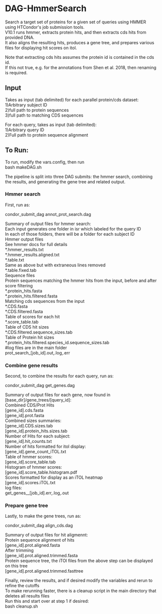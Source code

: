 # DAG-HmmerSearch  
Search a target set of proteins for a given set of queries using HMMER using HTCondor's job submission tools.  
V10.1 runs hmmer, extracts protein hits, and then extracts cds hits from provided DNA.  
It also aligns the resulting hits, produces a gene tree, and prepares various files for displaying hit scores on itol.  
   
Note that extracting cds hits assumes the protein id is contained in the cds id.  
If this not true, e.g. for the annotations from Shen et al. 2018, then renaming is required.  
  
## Input  
Takes as input (tab delimited) for each parallel protein/cds dataset:  
1)Arbitrary subject ID  
2)full path to protein sequences  
3)full path to matching CDS sequences  
  
For each query, takes as input (tab delimited):  
1)Arbitrary query ID  
2)Full path to protein sequence alignment  
  
## To Run:  
To run, modify the vars.config, then run   
bash makeDAG.sh  
  
The pipeline is split into three DAG submits: the hmmer search, combining the results, and generating the gene tree and related output.  
  
### Hmmer search  
First, run as:  
  
condor_submit_dag annot_prot_search.dag  
  
Summary of output files for hmmer search:  
Each input generates one folder in isr which labeled for the query ID  
In each of those folders, there will be a folder for each subject ID  
Hmmer output files  
See hmmer docs for full details  
*.hmmer_results.txt  
*.hmmer_results.aligned.txt  
*.table.txt  
Same as above but with extraneous lines removed  
*.table.fixed.tab  
Sequence files  
Protein sequences matching the hmmer hits from the input, before and after score filtering  
*.protein_hits.fasta  
*.protein_hits.filtered.fasta  
Matching cds sequences from the input  
*.CDS.fasta  
*.CDS.filtered.fasta  
Table of scores for each hit  
*.score_table.tab  
Table of CDS hit sizes  
*.CDS.filtered.sequence_sizes.tab  
Table of Protein hit sizes  
*.protein_hits.filtered.species_id.sequence_sizes.tab  
#log files are in the main folder  
prot_search_[job_id].out,.log,.err  
  
### Combine gene results  
Second, to combine the results for each query, run as:  
  
condor_submit_dag get_genes.dag  
  
Summary of output files for each gene, now found in [base_dir]/gene_trees/[query_id]:  
Combined CDS/Prot Hits  
[gene_id].cds.fasta  
[gene_id].prot.fasta  
Combined sizes summaries:  
[gene_id].CDS.sizes.tab  
[gene_id].protein_hits.sizes.tab  
Number of Hits for each subject:  
[gene_id].hit_counts.txt  
Number of hits formatted for itol display:  
[gene_id].gene_count_iTOL.txt  
Table of hmmer scores:  
[gene_id].score_table.tab  
Histogram of hmmer scores:  
[gene_id].score_table.histogram.pdf  
Scores formatted for display as an iTOL heatmap  
[gene_id].scores.iTOL.txt  
log files:  
get_genes__[job_id].err,.log,.out  
  
  
### Prepare gene tree  
Lastly, to make the gene trees, run as:  
  
condor_submit_dag align_cds.dag  
  
Summary of output files for hit aligmennt:  
Protein sequence alignment of hits  
[gene_id].prot.aligned.fasta  
After trimming  
[gene_id].prot.aligned.trimmed.fasta  
Protein sequence tree, the iTOl files from the above step can be displayed on this tree  
[gene_id].prot.aligned.trimmed.fasttree  
  
Finally, review the results, and if desired modify the variables and rerun to refine the cutoffs  
To make rerunning faster, there is a cleanup script in the main directory that deletes all results files  
Run this and start over at step 1 if desired:  
bash cleanup.sh  
